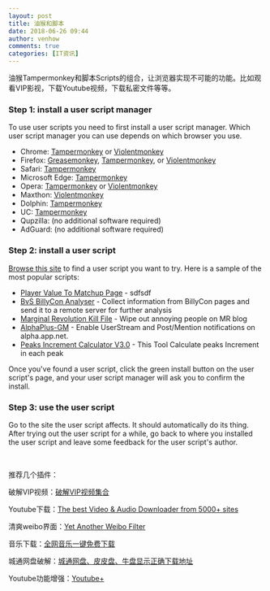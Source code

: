 ```yaml
---
layout: post
title: 油猴和脚本
date: 2018-06-26 09:44
author: venhow
comments: true
categories: [IT资讯]
---
```

油猴Tampermonkey和脚本Scripts的组合，让浏览器实现不可能的功能。比如观看VIP影视，下载Youtube视频，下载私密文件等等。

<section id="home-step-1">
<h3>Step 1: install a user script manager</h3>
To use user scripts you need to first install a user script manager. Which user script manager you can use depends on which browser you use.
<ul>
    <li>Chrome: <a href="https://chrome.google.com/webstore/detail/tampermonkey/dhdgffkkebhmkfjojejmpbldmpobfkfo">Tampermonkey</a> or <a href="https://chrome.google.com/webstore/detail/violent-monkey/jinjaccalgkegednnccohejagnlnfdag">Violentmonkey</a></li>
    <li>Firefox: <a href="https://addons.mozilla.org/firefox/addon/greasemonkey/">Greasemonkey</a>, <a href="https://addons.mozilla.org/firefox/addon/tampermonkey/">Tampermonkey</a>, or <a href="https://addons.mozilla.org/firefox/addon/violentmonkey/">Violentmonkey</a></li>
    <li>Safari: <a href="http://tampermonkey.net/?browser=safari">Tampermonkey</a></li>
    <li>Microsoft Edge: <a href="https://www.microsoft.com/store/p/tampermonkey/9nblggh5162s">Tampermonkey</a></li>
    <li>Opera: <a href="https://addons.opera.com/extensions/details/tampermonkey-beta/">Tampermonkey</a> or <a href="https://addons.opera.com/extensions/details/violent-monkey/">Violentmonkey</a></li>
    <li>Maxthon: <a href="http://extension.maxthon.com/detail/index.php?view_id=1680">Violentmonkey</a></li>
    <li>Dolphin: <a href="https://play.google.com/store/apps/details?id=net.tampermonkey.dolphin">Tampermonkey</a></li>
    <li>UC: <a href="https://play.google.com/store/apps/details?id=net.tampermonkey.uc">Tampermonkey</a></li>
    <li>Qupzilla: (no additional software required)</li>
    <li>AdGuard: (no additional software required)</li>
</ul>
</section>

<section id="home-step-2">
<h3>Step 2: install a user script</h3>
<a href="https://greasyfork.org/en/scripts">Browse this site</a> to find a user script you want to try. Here is a sample of the most popular scripts:
<ul>
    <li><a href="https://greasyfork.org/en/scripts/1421-player-value-to-matchup-page">Player Value To Matchup Page</a> - sdfsdf</li>
    <li><a href="https://greasyfork.org/en/scripts/2460-bvs-billycon-analyser">BvS BillyCon Analyser</a> - Collect information from BillyCon pages and send it to a remote server for further analysis</li>
    <li><a href="https://greasyfork.org/en/scripts/988-marginal-revolution-kill-file">Marginal Revolution Kill File</a> - Wipe out annoying people on MR blog</li>
    <li><a href="https://greasyfork.org/en/scripts/2865-alphaplus-gm">AlphaPlus-GM</a> - Enable UserStream and Post/Mention notifications on alpha.app.net.</li>
    <li><a href="https://greasyfork.org/en/scripts/369783-peaks-increment-calculator-v3-0">Peaks Increment Calculator V3.0</a> - This Tool Calculate peaks Increment in each peak</li>
</ul>
Once you've found a user script, click the green install button on the user script's page, and your user script manager will ask you to confirm the install.

</section>

<section id="home-step-3">
<h3>Step 3: use the user script</h3>
Go to the site the user script affects. It should automatically do its thing. After trying out the user script for a while, go back to where you installed the user script and leave some feedback for the user script's author.

</section>

&nbsp;

推荐几个插件：

破解VIP视频：<a href="https://greasyfork.org/en/scripts/27530-%E7%A0%B4%E8%A7%A3vip%E4%BC%9A%E5%91%98%E8%A7%86%E9%A2%91%E9%9B%86%E5%90%88">破解VIP视频集合</a>

Youtube下载：<a href="https://greasyfork.org/en/scripts/369418-the-best-video-audio-downloader-from-5000-sites-including-youtube-support-1080p-2k-4k-8k">The best Video &amp; Audio Downloader from 5000+ sites</a>

清爽weibo界面：<a href="https://greasyfork.org/en/scripts/3249-yet-another-weibo-filter">Yet Another Weibo Filter</a>

音乐下载：<a href="https://greasyfork.org/en/scripts/37058-%E5%85%A8%E7%BD%91%E9%9F%B3%E4%B9%90%E4%B8%80%E9%94%AE%E5%85%8D%E8%B4%B9%E4%B8%8B%E8%BD%BD-%E4%B8%80%E9%94%AE%E6%90%9C%E7%B4%A2-%E5%9C%A8%E7%BA%BF%E8%AF%95%E5%90%AC-%E6%9C%80%E6%96%B0%E4%BF%AE%E5%A4%8D%E5%A4%9A%E4%B8%AAbug">全网音乐一键免费下载</a>

城通网盘破解：<a href="https://greasyfork.org/en/scripts/25270-%E5%9F%8E%E9%80%9A%E7%BD%91%E7%9B%98-%E7%9A%AE%E7%9A%AE%E7%9B%98-%E7%89%9B%E7%9B%98%E6%98%BE%E7%A4%BA%E6%AD%A3%E7%A1%AE%E4%B8%8B%E8%BD%BD%E5%9C%B0%E5%9D%80">城通网盘、皮皮盘、牛盘显示正确下载地址</a>

Youtube功能增强：<a href="https://greasyfork.org/en/scripts/9932-youtube">Youtube+</a>

&nbsp;

&nbsp;
